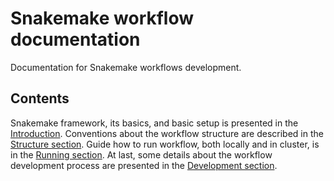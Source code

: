 # Snakemake workflow documentation

Documentation for Snakemake workflows development.

## Contents

Snakemake framework, its basics, and basic setup is presented in the
[Introduction](introduction.md). Conventions about the workflow structure are
described in the [Structure section](structure.md). Guide how to run workflow,
both locally and in cluster, is in the [Running section](running.md). At last,
some details about the workflow development process are presented in the
[Development section](development.md).
